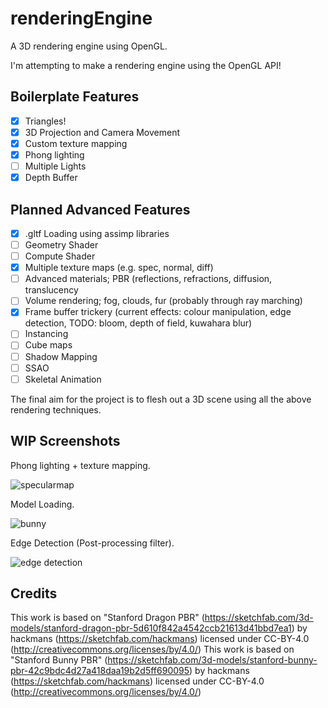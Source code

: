 # renderingEngine
A 3D rendering engine using OpenGL.

I'm attempting to make a rendering engine using the OpenGL API!

Boilerplate Features
--

- [x] Triangles!
- [x] 3D Projection and Camera Movement
- [x] Custom texture mapping
- [x] Phong lighting
- [ ] Multiple Lights
- [x] Depth Buffer

Planned Advanced Features
--

- [x] .gltf Loading using assimp libraries
- [ ] Geometry Shader
- [ ] Compute Shader
- [x] Multiple texture maps (e.g. spec, normal, diff) 
- [ ] Advanced materials; PBR (reflections, refractions, diffusion, translucency
- [ ] Volume rendering; fog, clouds, fur (probably through ray marching)
- [x] Frame buffer trickery (current effects: colour manipulation, edge detection, TODO: bloom, depth of field, kuwahara blur)
- [ ] Instancing
- [ ] Cube maps
- [ ] Shadow Mapping
- [ ] SSAO
- [ ] Skeletal Animation

The final aim for the project is to flesh out a 3D scene using all the above rendering techniques.

WIP Screenshots
--
Phong lighting + texture mapping.

![specularmap](https://user-images.githubusercontent.com/53636492/161247388-4decaa4f-1857-4cd9-a612-51091729c35a.png)

Model Loading.

![bunny](https://user-images.githubusercontent.com/53636492/161246861-a5b42ab4-71da-4ad4-b2cd-753ac1c9f614.PNG)

Edge Detection (Post-processing filter).

![edge detection](https://user-images.githubusercontent.com/53636492/161684568-062ef1f2-e11e-4f23-81e5-607e855b11c0.PNG)


Credits
--
This work is based on "Stanford Dragon PBR" (https://sketchfab.com/3d-models/stanford-dragon-pbr-5d610f842a4542ccb21613d41bbd7ea1) by hackmans (https://sketchfab.com/hackmans) licensed under CC-BY-4.0 (http://creativecommons.org/licenses/by/4.0/)
This work is based on "Stanford Bunny PBR" (https://sketchfab.com/3d-models/stanford-bunny-pbr-42c9bdc4d27a418daa19b2d5ff690095) by hackmans (https://sketchfab.com/hackmans) licensed under CC-BY-4.0 (http://creativecommons.org/licenses/by/4.0/)


